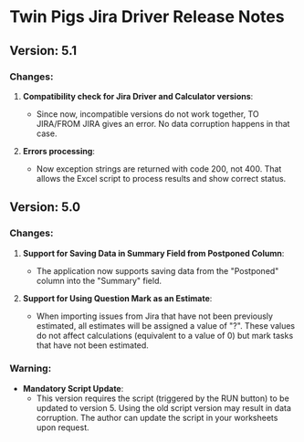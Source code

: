 # Twin Pigs Jira Driver Release Notes

## Version: 5.1

### Changes:
1. **Compatibility check for Jira Driver and Calculator versions**:
   - Since now, incompatible versions do not work together, TO JIRA/FROM JIRA gives an error. No data corruption happens in that case.

2. **Errors processing**:
   - Now exception strings are returned with code 200, not 400. That allows the Excel script to process results and show correct status.


## Version: 5.0

### Changes:
1. **Support for Saving Data in Summary Field from Postponed Column**:
   - The application now supports saving data from the "Postponed" column into the "Summary" field.

2. **Support for Using Question Mark as an Estimate**:
   - When importing issues from Jira that have not been previously estimated, all estimates will be assigned a value of "?". These values do not affect calculations (equivalent to a value of 0) but mark tasks that have not been estimated.

### Warning:
- **Mandatory Script Update**:
  - This version requires the script (triggered by the RUN button) to be updated to version 5. Using the old script version may result in data corruption. The author can update the script in your worksheets upon request.
